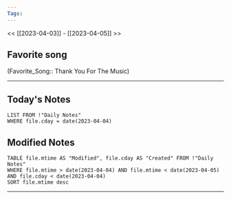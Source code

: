 ```yaml
---
Tags:
---
```

<< [[2023-04-03]] - [[2023-04-05]] >>
## Favorite song
(Favorite_Song:: Thank You For The Music)

___
## Today's Notes
```dataview
LIST FROM !"Daily Notes"
WHERE file.cday = date(2023-04-04)
```
## Modified Notes
```dataview
TABLE file.mtime AS "Modified", file.cday AS "Created" FROM !"Daily Notes" 
WHERE file.mtime > date(2023-04-04) AND file.mtime < date(2023-04-05) AND file.cday < date(2023-04-04)
SORT file.mtime desc
```
___
